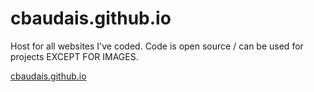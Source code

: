 # cbaudais.github.io

Host for all websites I've coded. Code is open source / can be used for projects EXCEPT FOR IMAGES. 

[cbaudais.github.io](https://cbaudais.github.io/)
<!-- - **Portfolio:** <a href="https://christinabaudais.com/" target="_blank" rel="noopener noreferrer">christinabaudais.com</a>
    - Personal portfolio website, made using a static site generator (SSG) called Eleventy (11ty); coded in Nunjucks, Javascript, HTML etc. -->
<!-- - **Sciences Mag Junior _(professional work)_:** <a href="https://lalibertesciencesmagjunior.ca/" target="_blank" rel="noopener noreferrer">lalibertesciencesmagjunior.ca</a>
    - Made in Wordpress. Done as summer job in 2021. -->
<!-- - **Webstore. _(IMD1005_Web_Dev) Assignement 2_:** <a href="https://cbaudais.github.io/webstore/index.html" target="_blank" rel="noopener noreferrer">cbaudais/github.io/webstore</a>
    - Replicating and coding from scratch a website based of a given image of desired final website. -->
<!-- - **Math tutorial website _(IMD1005_Web_dev) Group Project_:** <a href="https://cbaudais.github.io/freemath/Home.html" target="_blank" rel="noopener noreferrer">cbaudais.github.io/freemath</a> <i>(Group project)</i>
    - Did most except quizzes. -->
<!-- - **FineLineStudio: 5 Bay Learning _(IMD1004_Design_Processes) Adobe XD Prototype for client_:** <a href="https://xd.adobe.com/view/7641b9d2-6d2e-4fda-644a-14059b5afb91-0070/screen/77d39429-0f34-4b39-a522-0d7c8f9065af?fullscreen" target="_blank" rel="noopener noreferrer">FineLineStudio: 5 Bay Learning Mockup</a> -->

<!--- - <a href="https://warriorwildpaw.wixsite.com/wildyartsy" target="_blank">Wix Portfolio</a> <i>(for Algonquin College courses)</i>
- <a href="http://wildyartsy.myartsonline.com/website/home.html" target="_blank">Mini portfolio project</a> -->

